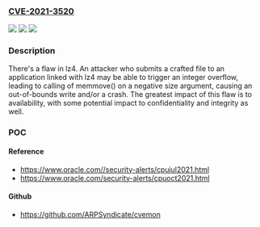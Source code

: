 ### [CVE-2021-3520](https://cve.mitre.org/cgi-bin/cvename.cgi?name=CVE-2021-3520)
![](https://img.shields.io/static/v1?label=Product&message=lz4&color=blue)
![](https://img.shields.io/static/v1?label=Version&message=%3D%20lz4-1.8.3%20&color=brighgreen)
![](https://img.shields.io/static/v1?label=Vulnerability&message=CWE-190-%3ECWE-787&color=brighgreen)

### Description

There's a flaw in lz4. An attacker who submits a crafted file to an application linked with lz4 may be able to trigger an integer overflow, leading to calling of memmove() on a negative size argument, causing an out-of-bounds write and/or a crash. The greatest impact of this flaw is to availability, with some potential impact to confidentiality and integrity as well.

### POC

#### Reference
- https://www.oracle.com//security-alerts/cpujul2021.html
- https://www.oracle.com/security-alerts/cpuoct2021.html

#### Github
- https://github.com/ARPSyndicate/cvemon

